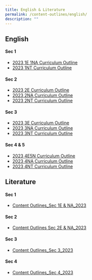 ```yaml
---
title: English & Literature
permalink: /content-outlines/english/
description: ""
---
```

English
------------------

#### Sec 1
* [2023 1E 1NA Curriculum Outline](/files/Content%20Outlines%20For%20English/2023%201E%20%201NA%20Curriculum%20Outline.pdf)
* [2023 1NT Curriculum Outline](/files/Content%20Outlines%20For%20English/2023%201NT%20Curriculum%20Outline.pdf)


#### Sec 2
* [2023 2E Curriculum Outline](/files/Content%20Outlines%20For%20English/2023%202E%20Curriculum%20Outline.pdf)
* [2023 2NA Curriculum Outline](/files/Content%20Outlines%20For%20English/2023%202NA%20Curriculum%20Outline.pdf)
* [2023 2NT Curriculum Outline](/files/Content%20Outlines%20For%20English/2023%202NT%20Curriculum%20Outline.pdf)


#### Sec 3
* [2023 3E Curriculum Outline](/files/Content%20Outlines%20For%20English/2023%203E%20Curriculum%20Outline.pdf)
* [2023 3NA Curriculum Outline](/files/Content%20Outlines%20For%20English/2023%203NA%20EL%20Curriculum%20Outline.pdf)
* [2023 3NT Curriculum Outline](/files/Content%20Outlines%20For%20English/2023%203NT%20Curriculum%20Outline.pdf)


#### Sec 4 & 5
* [2023 4E5N Curriculum Outline](/files/Content%20Outlines%20For%20English/2023%204E5N%20EL%20Curriculum%20Outline.pdf)
* [2023 4NA Curriculum Outline](/files/Content%20Outlines%20For%20English/2023%204NA%20Curriculum%20Outline.pdf)
* [2023 4NT Curriculum Outline](/files/Content%20Outlines%20For%20English/2023%204NT%20Curriculum%20Outline.pdf)



Literature
-----------------------

####   Sec 1
* [Content Outlines_Sec 1E & NA_2023](/files/Content%20Outlines%20For%20English/Content%20Outlines_Sec%201E%20%20NA_2023.pdf)

#### Sec 2
* [Content Outlines Sec 2E & NA_2023](/files/Content%20Outlines%20For%20English/Content%20Outlines%20Sec%202E%20%20NA_2023.pdf)

#### Sec 3
* [Content Outlines_Sec 3_2023](/files/Content%20Outlines%20For%20English/Content%20Outlines_Sec%203_2023.pdf)


#### Sec 4
* [Content Outlines_Sec 4_2023](/files/Content%20Outlines%20For%20English/Content%20Outlines_Sec%204_2023.pdf)